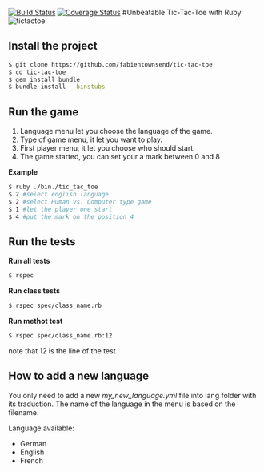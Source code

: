 [![Build Status](https://travis-ci.org/fabientownsend/tic-tac-toe.svg?branch=master)](https://travis-ci.org/fabientownsend/tic-tac-toe)
[![Coverage Status](https://coveralls.io/repos/github/fabientownsend/tic-tac-toe/badge.svg?branch=master)](https://coveralls.io/github/fabientownsend/tic-tac-toe?branch=master)
#Unbeatable Tic-Tac-Toe with Ruby
![tictactoe](https://lh3.googleusercontent.com/-a9v5dd-AVfc/VqzalVGTb6I/AAAAAAAAF5A/rIYiW0SVVfU/w1406-h794-no/tictactoe.png)

## Install the project
```bash
$ git clone https://github.com/fabientownsend/tic-tac-toe
$ cd tic-tac-toe
$ gem install bundle
$ bundle install --binstubs
```
## Run the game
1. Language menu let you choose the language of the game.
2. Type of game menu, it let you want to play.
3. First player menu, it let you choose who should start.
4. The game started, you can set your a mark between 0 and 8

**Example**
```bash
$ ruby ./bin./tic_tac_toe
$ 2 #select english language
$ 2 #select Human vs. Computer type game
$ 1 #let the player one start
$ 4 #put the mark on the position 4
```

## Run the tests
**Run all tests**
```bash
$ rspec
```

**Run class tests**
```bash
$ rspec spec/class_name.rb
```

**Run methot test**
```bash
$ rspec spec/class_name.rb:12
```
note that 12 is the line of the test

## How to add a new language
You only need to add a new *my_new_language.yml* file into lang folder with its traduction.
The name of the language in the menu is based on the filename.

Language available:
- German
- English
- French

